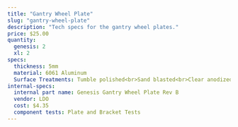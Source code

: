 ```yaml
---
title: "Gantry Wheel Plate"
slug: "gantry-wheel-plate"
description: "Tech specs for the gantry wheel plates."
price: $25.00
quantity:
  genesis: 2
  xl: 2
specs:
  thickness: 5mm
  material: 6061 Aluminum
  Surface Treatments: Tumble polished<br>Sand blasted<br>Clear anodized
internal-specs:
  internal part name: Genesis Gantry Wheel Plate Rev B
  vendor: LDO
  cost: $4.35
  component tests: Plate and Bracket Tests
---
```

